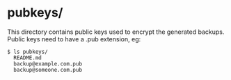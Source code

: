 # pubkeys/

This directory contains public keys used to encrypt the generated backups.
Public keys need to have a .pub extension, eg:

```
$ ls pubkeys/
  README.md
  backup@example.com.pub
  backup@someone.com.pub
```
